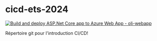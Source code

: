 # cicd-ets-2024

[![Build and deploy ASP.Net Core app to Azure Web App - oli-webapp](https://github.com/oli-azure/cicd-ets-2024/actions/workflows/main_oli-webapp.yml/badge.svg)](https://github.com/oli-azure/cicd-ets-2024/actions/workflows/main_oli-webapp.yml)

Répertoire git pour l'introduction CI/CD!